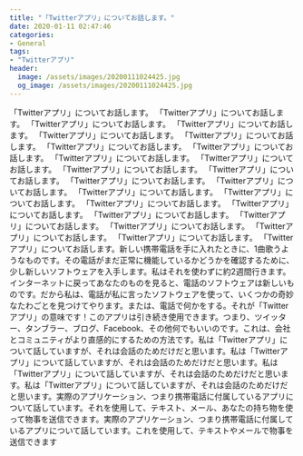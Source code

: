```yaml
---
title: "「Twitterアプリ」についてお話します。"
date: 2020-01-11 02:47:46
categories:
- General
tags:
- "Twitterアプリ"
header:
  image: /assets/images/20200111024425.jpg
  og_image: /assets/images/20200111024425.jpg
---
```


「Twitterアプリ」についてお話します。 「Twitterアプリ」についてお話します。 「Twitterアプリ」についてお話します。 「Twitterアプリ」についてお話します。 「Twitterアプリ」についてお話します。 「Twitterアプリ」についてお話します。 「Twitterアプリ」についてお話します。 「Twitterアプリ」についてお話します。 「Twitterアプリ」についてお話します。 「Twitterアプリ」についてお話します。 「Twitterアプリ」についてお話します。 「Twitterアプリ」についてお話します。 「Twitterアプリ」についてお話します。 「Twitterアプリ」についてお話します。 「Twitterアプリ」についてお話します。 「Twitterアプリ」についてお話します。 「Twitterアプリ」についてお話します。 「Twitterアプリ」についてお話します。 「Twitterアプリ」についてお話します。 「Twitterアプリ」についてお話します。 「Twitterアプリ」についてお話します。 「Twitterアプリ」についてお話します。 「Twitterアプリ」についてお話します。 「Twitterアプリ」についてお話します。新しい携帯電話を手に入れたときに、1曲歌うようなものです。その電話がまだ正常に機能しているかどうかを確認するために、少し新しいソフトウェアを入手します。私はそれを使わずに約2週間行きます。インターネットに戻ってあなたのものを見ると、電話のソフトウェアは新しいものです。だから私は、電話が私に言ったソフトウェアを使って、いくつかの奇妙なたわごとを見つけてやります。または、電話で何かをする。それが「Twitterアプリ」の意味です！このアプリは引き続き使用できます。つまり、ツイッター、タンブラー、ブログ、Facebook、その他何でもいいのです。これは、会社とコミュニティがより直感的にするための方法です。私は「Twitterアプリ」について話していますが、それは会話のためだけだと思います。私は「Twitterアプリ」について話していますが、それは会話のためだけだと思います。私は「Twitterアプリ」について話していますが、それは会話のためだけだと思います。私は「Twitterアプリ」について話していますが、それは会話のためだけだと思います。実際のアプリケーション、つまり携帯電話に付属しているアプリについて話しています。それを使用して、テキスト、メール、あなたの持ち物を使って物事を送信できます。実際のアプリケーション、つまり携帯電話に付属しているアプリについて話しています。これを使用して、テキストやメールで物事を送信できます
